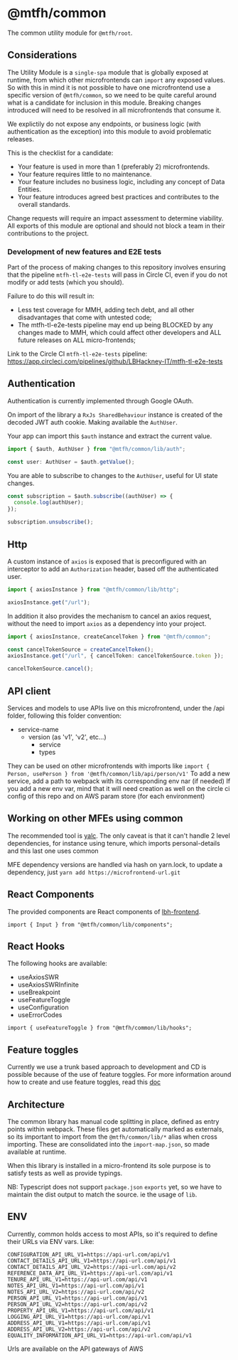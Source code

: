 # @mtfh/common

The common utility module for `@mtfh/root`.

## Considerations

The Utility Module is a `single-spa` module that is globally exposed at runtime, from
which other microfrontends can `import` any exposed values. So with this in mind it is not
possible to have one microfrontend use a specific version of `@mtfh/common`, so we need to
be quite careful around what is a candidate for inclusion in this module. Breaking changes
introduced will need to be resolved in all microfrontends that consume it.

We explictily do not expose any endpoints, or business logic (with authentication as the
exception) into this module to avoid problematic releases.

This is the checklist for a candidate:

- Your feature is used in more than 1 (preferably 2) microfrontends.
- Your feature requires little to no maintenance.
- Your feature includes no business logic, including any concept of Data Entities.
- Your feature introduces agreed best practices and contributes to the overall standards.

Change requests will require an impact assessment to determine viability. All exports of
this module are optional and should not block a team in their contributions to the
project.

### Development of new features and E2E tests											
Part of the process of making changes to this repository involves ensuring that the pipeline `mtfh-tl-e2e-tests` will pass in Circle CI, even if you do not modify or add tests (which you should).							

Failure to do this will result in:											

- Less test coverage for MMH, adding tech debt, and all other disadvantages that come with untested code;											
- The mtfh-tl-e2e-tests pipeline may end up being BLOCKED by any changes made to MMH, which could affect other developers and ALL future releases on ALL micro-frontends;											

Link to the Circle CI `mtfh-tl-e2e-tests` pipeline: https://app.circleci.com/pipelines/github/LBHackney-IT/mtfh-tl-e2e-tests

## Authentication

Authentication is currently implemented through Google OAuth.

On import of the library a `RxJs SharedBehaviour` instance is created of the decoded JWT
auth cookie. Making available the `AuthUser`.

Your app can import this `$auth` instance and extract the current value.

```ts
import { $auth, AuthUser } from "@mtfh/common/lib/auth";

const user: AuthUser = $auth.getValue();
```

You are able to subscribe to changes to the `AuthUser`, useful for UI state changes.

```ts
const subscription = $auth.subscribe((authUser) => {
  console.log(authUser);
});

subscription.unsubscribe();
```

## Http

A custom instance of `axios` is exposed that is preconfigured with an interceptor to add
an `Authorization` header, based off the authenticated user.

```ts
import { axiosInstance } from "@mtfh/common/lib/http";

axiosInstance.get("/url");
```

In addition it also provides the mechanism to cancel an axios request, without the need to
import `axios` as a dependency into your project.

```ts
import { axiosInstance, createCancelToken } from "@mtfh/common";

const cancelTokenSource = createCancelToken();
axiosInstance.get("/url", { cancelToken: cancelTokenSource.token });

cancelTokenSource.cancel();
```

## API client

Services and models to use APIs live on this microfrontend, under the /api folder,
following this folder convention:

- service-name
  - version (as 'v1', 'v2', etc...)
    - service
    - types

They can be used on other microfrontends with imports like
`import { Person, usePerson } from '@mtfh/common/lib/api/person/v1'` To add a new service,
add a path to webpack with its corresponding env nar (if needed) If you add a new env var,
mind that it will need creation as well on the circle ci config of this repo and on AWS
param store (for each environment)

## Working on other MFEs using common

The recommended tool is [yalc](https://github.com/wclr/yalc). The only caveat is that it
can't handle 2 level dependencies, for instance using tenure, which imports
personal-details and this last one uses common

MFE dependency versions are handled via hash on yarn.lock, to update a dependency, just
`yarn add https://microfrontend-url.git`

## React Components

The provided components are React components of
[lbh-frontend](https://github.com/LBHackney-IT/lbh-frontend).

```tsx
import { Input } from "@mtfh/common/lib/components";
```

## React Hooks

The following hooks are available:

- useAxiosSWR
- useAxiosSWRInfinite
- useBreakpoint
- useFeatureToggle
- useConfiguration
- useErrorCodes

```tsx
import { useFeatureToggle } from "@mtfh/common/lib/hooks";
```

## Feature toggles

Currently we use a trunk based approach to development and CD is possible because of the
use of feature toggles. For more information around how to create and use feature toggles,
read this [doc](https://slack-files.com/T02D15XMM-F02GQKR6YMN-0fef1885ce)

## Architecture

The common library has manual code splitting in place, defined as entry points within
webpack. These files get automatically marked as externals, so its important to import
from the `@mtfh/common/lib/*` alias when cross importing. These are consolidated into the
`import-map.json`, so made available at runtime.

When this library is installed in a micro-frontend its sole purpose is to satisfy tests as
well as provide typings.

NB: Typescript does not support `package.json` `exports` yet, so we have to maintain the
dist output to match the source. ie the usage of `lib`.

## ENV

Currently, common holds access to most APIs, so it's required to define their URLs via ENV
vars. Like:

```AUTH_ALLOWED_GROUPS=saml-aws-mtfh-developer
CONFIGURATION_API_URL_V1=https://api-url.com/api/v1
CONTACT_DETAILS_API_URL_V1=https://api-url.com/api/v1
CONTACT_DETAILS_API_URL_V2=https://api-url.com/api/v2
REFERENCE_DATA_API_URL_V1=https://api-url.com/api/v1
TENURE_API_URL_V1=https://api-url.com/api/v1
NOTES_API_URL_V1=https://api-url.com/api/v1
NOTES_API_URL_V2=https://api-url.com/api/v2
PERSON_API_URL_V1=https://api-url.com/api/v1
PERSON_API_URL_V2=https://api-url.com/api/v2
PROPERTY_API_URL_V1=https://api-url.com/api/v1
LOGGING_API_URL_V1=https://api-url.com/api/v1
ADDRESS_API_URL_V1=https://api-url.com/api/v1
ADDRESS_API_URL_V2=https://api-url.com/api/v2
EQUALITY_INFORMATION_API_URL_V1=https://api-url.com/api/v1
```

Urls are available on the API gateways of AWS
